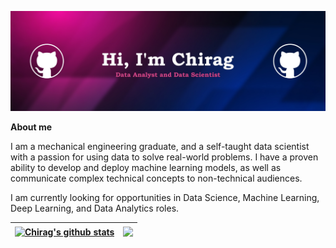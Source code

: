 [![Chirag B Has a lot of ideas.](https://github.com/Chirag05B/Chirag05B/blob/main/Chirag%20Header.jpg)](https://www.linkedin.com/in/chirag05b)

**About me**

I am a mechanical engineering graduate, and a self-taught data scientist with a passion for using data to solve real-world problems. I have a proven ability to develop and deploy machine learning models, as well as communicate complex technical concepts to non-technical audiences.

I am currently looking for opportunities in Data Science, Machine Learning, Deep Learning, and Data Analytics roles.



| <a href="https://github.com/Chirag05B"><img align="center" src="https://github-readme-stats.vercel.app/api?username=Chirag05B&show_icons=true&include_all_commits=true&theme=radical&hide_border=true" alt="Chirag's github stats" /></a> | <a href="https://github.com/Chirag05B"><img align="center" src="https://github-readme-stats.vercel.app/api/top-langs/?username=Chirag05B&layout=donut&theme=radical&hide_border=true" /></a> |
| ------------- | ------------- |